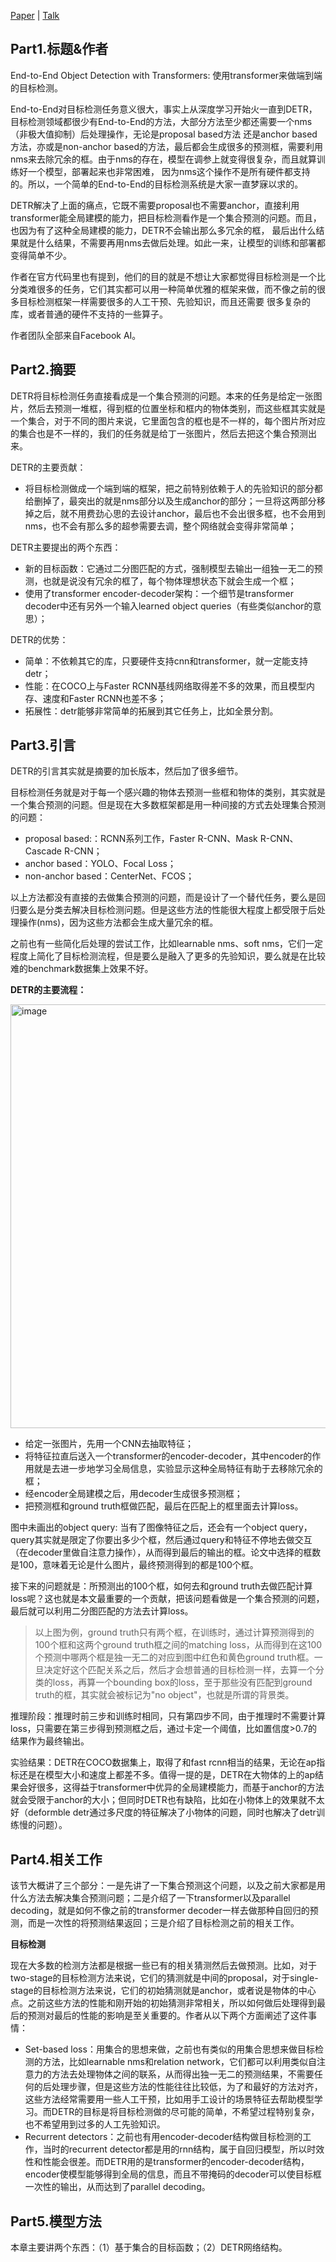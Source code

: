 [Paper](https://arxiv.org/pdf/2005.12872.pdf) | [Talk](https://www.bilibili.com/video/BV1GB4y1X72R?spm_id_from=333.999.0.0)

## Part1.标题&作者

End-to-End Object Detection with Transformers: 使用transformer来做端到端的目标检测。

End-to-End对目标检测任务意义很大，事实上从深度学习开始火一直到DETR，目标检测领域都很少有End-to-End的方法，大部分方法至少都还需要一个nms（非极大值抑制）后处理操作，无论是proposal based方法
还是anchor based方法，亦或是non-anchor based的方法，最后都会生成很多的预测框，需要利用nms来去除冗余的框。由于nms的存在，模型在调参上就变得很复杂，而且就算训练好一个模型，部署起来也非常困难，
因为nms这个操作不是所有硬件都支持的。所以，一个简单的End-to-End的目标检测系统是大家一直梦寐以求的。

DETR解决了上面的痛点，它既不需要proposal也不需要anchor，直接利用transformer能全局建模的能力，把目标检测看作是一个集合预测的问题。而且，也因为有了这种全局建模的能力，DETR不会输出那么多冗余的框，
最后出什么结果就是什么结果，不需要再用nms去做后处理。如此一来，让模型的训练和部署都变得简单不少。

作者在官方代码里也有提到，他们的目的就是不想让大家都觉得目标检测是一个比分类难很多的任务，它们其实都可以用一种简单优雅的框架来做，而不像之前的很多目标检测框架一样需要很多的人工干预、先验知识，而且还需要
很多复杂的库，或者普通的硬件不支持的一些算子。

作者团队全部来自Facebook AI。

## Part2.摘要

DETR将目标检测任务直接看成是一个集合预测的问题。本来的任务是给定一张图片，然后去预测一堆框，得到框的位置坐标和框内的物体类别，而这些框其实就是一个集合，对于不同的图片来说，它里面包含的框也是不一样的，每个图片所对应的集合也是不一样的，我们的任务就是给丁一张图片，然后去把这个集合预测出来。

DETR的主要贡献：

- 将目标检测做成一个端到端的框架，把之前特别依赖于人的先验知识的部分都给删掉了，最突出的就是nms部分以及生成anchor的部分；一旦将这两部分移掉之后，就不用费劲心思的去设计anchor，最后也不会出很多框，也不会用到nms，也不会有那么多的超参需要去调，整个网络就会变得非常简单；

DETR主要提出的两个东西：

- 新的目标函数：它通过二分图匹配的方式，强制模型去输出一组独一无二的预测，也就是说没有冗余的框了，每个物体理想状态下就会生成一个框；
- 使用了transformer encoder-decoder架构：一个细节是transformer decoder中还有另外一个输入learned object queries（有些类似anchor的意思）；

DETR的优势：

- 简单：不依赖其它的库，只要硬件支持cnn和transformer，就一定能支持detr；
- 性能：在COCO上与Faster RCNN基线网络取得差不多的效果，而且模型内存、速度和Faster RCNN也差不多；
- 拓展性：detr能够非常简单的拓展到其它任务上，比如全景分割。

## Part3.引言

DETR的引言其实就是摘要的加长版本，然后加了很多细节。

目标检测任务就是对于每一个感兴趣的物体去预测一些框和物体的类别，其实就是一个集合预测的问题。但是现在大多数框架都是用一种间接的方式去处理集合预测的问题：

- proposal based:：RCNN系列工作，Faster R-CNN、Mask R-CNN、Cascade R-CNN；
- anchor based：YOLO、Focal Loss；
- non-anchor based：CenterNet、FCOS；

以上方法都没有直接的去做集合预测的问题，而是设计了一个替代任务，要么是回归要么是分类去解决目标检测问题。但是这些方法的性能很大程度上都受限于后处理操作(nms)，因为这些方法都会生成大量冗余的框。

之前也有一些简化后处理的尝试工作，比如learnable nms、soft nms，它们一定程度上简化了目标检测流程，但是要么是融入了更多的先验知识，要么就是在比较难的benchmark数据集上效果不好。

**DETR的主要流程：**

<img width="678" alt="image" src="https://user-images.githubusercontent.com/22740819/174287527-1aa870a3-4d5f-4051-b586-e4043b4475eb.png">

- 给定一张图片，先用一个CNN去抽取特征；
- 将特征拉直后送入一个transformer的encoder-decoder，其中encoder的作用就是去进一步地学习全局信息，实验显示这种全局特征有助于去移除冗余的框；
- 经encoder全局建模之后，用decoder生成很多预测框；
- 把预测框和ground truth框做匹配，最后在匹配上的框里面去计算loss。

图中未画出的object query: 当有了图像特征之后，还会有一个object query，query其实就是限定了你要出多少个框，然后通过query和特征不停地去做交互（在decoder里做自注意力操作），从而得到最后的输出的框。论文中选择的框数是100，意味着无论是什么图片，最终预测得到的都是100个框。

接下来的问题就是：所预测出的100个框，如何去和ground truth去做匹配计算loss呢？这也就是本文最重要的一个贡献，把该问题看做是一个集合预测的问题，最后就可以利用二分图匹配的方法去计算loss。
> 以上图为例，ground truth只有两个框，在训练时，通过计算预测得到的100个框和这两个ground truth框之间的matching loss，从而得到在这100个预测中哪两个框是独一无二的对应到图中红色和黄色ground truth框。一旦决定好这个匹配关系之后，然后才会想普通的目标检测一样，去算一个分类的loss，再算一个bounding box的loss，至于那些没有匹配到ground truth的框，其实就会被标记为"no object"，也就是所谓的背景类。

推理阶段：推理时前三步和训练时相同，只有第四步不同，由于推理时不需要计算loss，只需要在第三步得到预测框之后，通过卡定一个阈值，比如置信度>0.7的结果作为最终输出。

实验结果：DETR在COCO数据集上，取得了和fast rcnn相当的结果，无论在ap指标还是在模型大小和速度上都差不多。值得一提的是，DETR在大物体的上的ap结果会好很多，这得益于transformer中优异的全局建模能力，而基于anchor的方法就会受限于anchor的大小；但同时DETR也有缺陷，比如在小物体上的效果就不太好（deformble detr通过多尺度的特征解决了小物体的问题，同时也解决了detr训练慢的问题）。

## Part4.相关工作

该节大概讲了三个部分：一是先讲了一下集合预测这个问题，以及之前大家都是用什么方法去解决集合预测问题；二是介绍了一下transformer以及parallel decoding，就是如何不像之前的transformer decoder一样去做那种自回归的预测，而是一次性的将预测结果返回；三是介绍了目标检测之前的相关工作。

**目标检测**

现在大多数的检测方法都是根据一些已有的相关猜测然后去做预测。比如，对于two-stage的目标检测方法来说，它们的猜测就是中间的proposal，对于single-stage的目标检测方法来说，它们的初始猜测就是anchor，或者说是物体的中心点。之前这些方法的性能和刚开始的初始猜测非常相关，所以如何做后处理得到最后的预测对最后的性能的影响是至关重要的。作者从以下两个方面阐述了这件事情：

- Set-based loss：用集合的思想来做，之前也有类似的用集合思想来做目标检测的方法，比如learnable nms和relation network，它们都可以利用类似自注意力的方法去处理物体之间的联系，从而得出独一无二的预测结果，不需要任何的后处理步骤，但是这些方法的性能往往比较低，为了和最好的方法对齐，这些方法经常需要用一些人工干预，比如用手工设计的场景特征去帮助模型学习。而DETR的目标是将目标检测做的尽可能的简单，不希望过程特别复杂，也不希望用到过多的人工先验知识。
- Recurrent detectors：之前也有用encoder-decoder结构做目标检测的工作，当时的recurrent detector都是用的rnn结构，属于自回归模型，所以时效性和性能会很差。而DETR用的是transformer的encoder-decoder结构，encoder使模型能够得到全局的信息，而且不带掩码的decoder可以使目标框一次性的输出，从而达到了parallel decoding。

## Part5.模型方法

本章主要讲两个东西：（1）基于集合的目标函数；（2）DETR网络结构。
